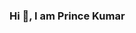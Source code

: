 ### Hi  👋, I am Prince Kumar

<!--
**prince-git-user/prince-git-user** is a ✨ _special_ ✨ repository because its `README.md` (this file) appears on your GitHub profile.

-I'm a passionate full stack web developer from Patna. My passion for software lies with dreaming up ideas and making them come true with elegant interfaces. I take great care in -the experience, architecture, and code quality of the things I build.


- 🔭 I’m currently working on ...
- 🌱I’m currently learning React.js,JavaScript,Node JS,Express,MongoDB,HTML,CSS
- 👯 I’m looking to collaborate on Javascript ,React projects.
- 🤔 I’m looking for help with ...
- 💬 Ask me about ...
- 📫 How to reach me: ...
-

-->
